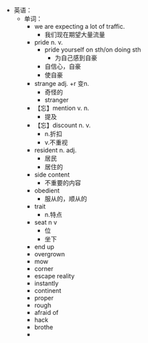 - 英语：
	- 单词：
		- we are expecting a lot of traffic.
			- 我们现在期望大量流量
		- pride n. v.
			- pride yourself on sth/on doing sth
				- 为自己感到自豪
			- 自信心，自豪
			- 使自豪
		- strange adj. +r 变n.
			- 奇怪的
			- stranger
		- 【忘】mention v. n.
			- 提及
		- 【忘】discount n. v.
			- n.折扣
			- v.不重视
		- resident n. adj.
			- 居民
			- 居住的
		- side content
			- 不重要的内容
		- obedient
			- 服从的，顺从的
		- trait
			- n.特点
		- seat n v
			- 位
			- 坐下
		- end up
		- overgrown
		- mow
		- corner
		- escape reality
		- instantly
		- continent
		- proper
		- rough
		- afraid of
		- hack
		- brothe
		-